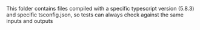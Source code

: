 This folder contains files compiled with a specific typescript version (5.8.3) and specific tsconfig.json, so tests can always check against the same inputs and outputs
